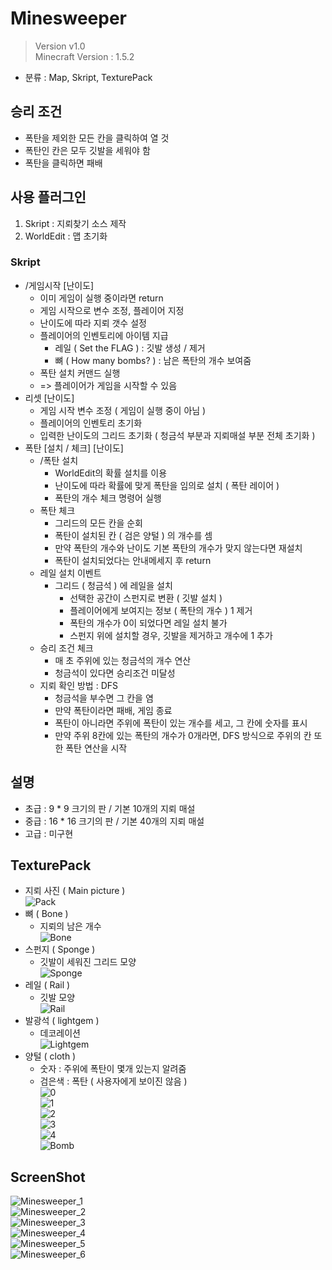 # Minesweeper
  > Version v1.0  
  > Minecraft Version : 1.5.2
  - 분류 : Map, Skript, TexturePack
## 승리 조건
  - 폭탄을 제외한 모든 칸을 클릭하여 열 것
  - 폭탄인 칸은 모두 깃발을 세워야 함
  - 폭탄을 클릭하면 패배
## 사용 플러그인
  1. Skript : 지뢰찾기 소스 제작
  2. WorldEdit : 맵 초기화
### Skript
  - /게임시작 \[난이도\]
    - 이미 게임이 실행 중이라면 return
    - 게임 시작으로 변수 조정, 플레이어 지정
    - 난이도에 따라 지뢰 갯수 설정
    - 플레이어의 인벤토리에 아이템 지급
      - 레일 ( Set the FLAG ) : 깃발 생성 / 제거
      - 뼈 ( How many bombs? ) : 남은 폭탄의 개수 보여줌
	- 폭탄 설치 커맨드 실행
	- => 플레이어가 게임을 시작할 수 있음
  - 리셋 \[난이도\]
    - 게임 시작 변수 조정 ( 게임이 실행 중이 아님 )
    - 플레이어의 인벤토리 초기화
    - 입력한 난이도의 그리드 초기화 ( 청금석 부분과 지뢰매설 부분 전체 초기화 )
  - 폭탄 \[설치 / 체크\] \[난이도\]
    - /폭탄 설치
      - WorldEdit의 확률 설치를 이용
      - 난이도에 따라 확률에 맞게 폭탄을 임의로 설치 ( 폭탄 레이어 )
      - 폭탄의 개수 체크 명령어 실행
    - 폭탄 체크
      - 그리드의 모든 칸을 순회
      - 폭탄이 설치된 칸 ( 검은 양털 ) 의 개수를 셈
      - 만약 폭탄의 개수와 난이도 기본 폭탄의 개수가 맞지 않는다면 재설치
      - 폭탄이 설치되었다는 안내메세지 후 return
    - 레일 설치 이벤트
      - 그리드 ( 청금석 ) 에 레일을 설치
        - 선택한 공간이 스펀지로 변환 ( 깃발 설치 )
        - 플레이어에게 보여지는 정보 ( 폭탄의 개수 ) 1 제거
        - 폭탄의 개수가 0이 되었다면 레일 설치 불가
        - 스펀지 위에 설치할 경우, 깃발을 제거하고 개수에 1 추가
    - 승리 조건 체크
      - 매 초 주위에 있는 청금석의 개수 연산
      - 청금석이 있다면 승리조건 미달성
    - 지뢰 확인 방법 : DFS
      - 청금석을 부수면 그 칸을 염
      - 만약 폭탄이라면 패배, 게임 종료
      - 폭탄이 아니라면 주위에 폭탄이 있는 개수를 세고, 그 칸에 숫자를 표시
      - 만약 주위 8칸에 있는 폭탄의 개수가 0개라면, DFS 방식으로 주위의 칸 또한 폭탄 연산을 시작
## 설명
  - 초급 : 9 * 9 크기의 판 / 기본 10개의 지뢰 매설
  - 중급 : 16 * 16 크기의 판 / 기본 40개의 지뢰 매설
  - 고급 : 미구현
## TexturePack
  - 지뢰 사진 ( Main picture )  
    ![Pack](https://github.com/joe2357/Minesweeper/texturepack/pack.png)
  - 뼈 ( Bone )
    - 지뢰의 남은 개수  
    ![Bone](https://github.com/joe2357/Minesweeper/texturepack/items/bone.png)
  - 스펀지 ( Sponge )
    - 깃발이 세워진 그리드 모양  
    ![Sponge](https://github.com/joe2357/Minesweeper/texturepack/blocks/sponge.png)
  - 레일 ( Rail )
    - 깃발 모양  
    ![Rail](https://github.com/joe2357/Minesweeper/texturepack/blocks/rail.png)
  - 발광석 ( lightgem )
    - 데코레이션  
    ![Lightgem](https://github.com/joe2357/Minesweeper/texturepack/blocks/lightgem.png)
  - 양털 ( cloth )
    - 숫자 : 주위에 폭탄이 몇개 있는지 알려줌
    - 검은색 : 폭탄 ( 사용자에게 보이진 않음 )  
    ![0](https://github.com/joe2357/Minesweeper/texturepack/blocks/cloth_0.png)  
    ![1](https://github.com/joe2357/Minesweeper/texturepack/blocks/cloth_1.png)  
    ![2](https://github.com/joe2357/Minesweeper/texturepack/blocks/cloth_2.png)  
    ![3](https://github.com/joe2357/Minesweeper/texturepack/blocks/cloth_3.png)  
    ![4](https://github.com/joe2357/Minesweeper/texturepack/blocks/cloth_4.png)  
    ![Bomb](https://github.com/joe2357/Minesweeper/texturepack/blocks/cloth_15.png)
## ScreenShot
  ![Minesweeper_1](https://github.com/joe2357/Minesweeper/picture/Minesweeper_1.png)  
  ![Minesweeper_2](https://github.com/joe2357/Minesweeper/picture/Minesweeper_2.png)  
  ![Minesweeper_3](https://github.com/joe2357/Minesweeper/picture/Minesweeper_3.png)  
  ![Minesweeper_4](https://github.com/joe2357/Minesweeper/picture/Minesweeper_4.png)  
  ![Minesweeper_5](https://github.com/joe2357/Minesweeper/picture/Minesweeper_5.png)  
  ![Minesweeper_6](https://github.com/joe2357/Minesweeper/picture/Minesweeper_6.png)